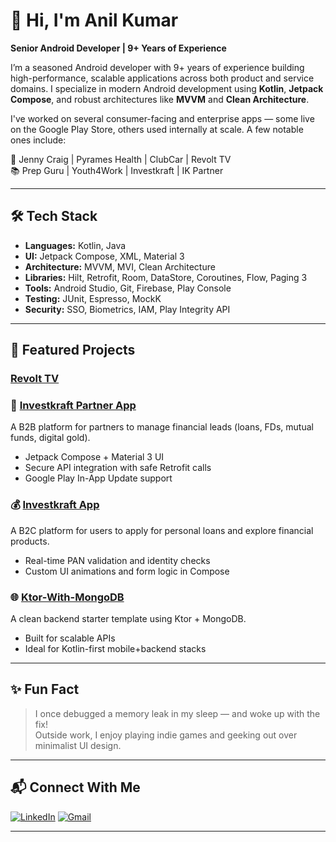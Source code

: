 # 👋 Hi, I'm Anil Kumar

**Senior Android Developer | 9+ Years of Experience**

I’m a seasoned Android developer with 9+ years of experience building high-performance, scalable applications across both product and service domains. I specialize in modern Android development using **Kotlin**, **Jetpack Compose**, and robust architectures like **MVVM** and **Clean Architecture**.

I've worked on several consumer-facing and enterprise apps — some live on the Google Play Store, others used internally at scale. A few notable ones include:

🎯 Jenny Craig | Pyrames Health | ClubCar | Revolt TV  
📚 Prep Guru | Youth4Work | Investkraft | IK Partner

---

## 🛠️ Tech Stack

- **Languages:** Kotlin, Java  
- **UI:** Jetpack Compose, XML, Material 3  
- **Architecture:** MVVM, MVI, Clean Architecture  
- **Libraries:** Hilt, Retrofit, Room, DataStore, Coroutines, Flow, Paging 3  
- **Tools:** Android Studio, Git, Firebase, Play Console  
- **Testing:** JUnit, Espresso, MockK  
- **Security:** SSO, Biometrics, IAM, Play Integrity API  

---

## 🚀 Featured Projects

### [Revolt TV](https://play.google.com/store/apps/details?id=com.zype.revolt)

### 🧾 [Investkraft Partner App](https://play.google.com/store/apps/details?id=com.investkraft.partner)  
A B2B platform for partners to manage financial leads (loans, FDs, mutual funds, digital gold).  
- Jetpack Compose + Material 3 UI  
- Secure API integration with safe Retrofit calls  
- Google Play In-App Update support  

### 💰 [Investkraft App](https://play.google.com/store/apps/details?id=com.investkraft)  
A B2C platform for users to apply for personal loans and explore financial products.  
- Real-time PAN validation and identity checks  
- Custom UI animations and form logic in Compose  

### 🌐 [Ktor-With-MongoDB](https://github.com/eranilsharma/Ktor-With-MongoDB)  
A clean backend starter template using Ktor + MongoDB.  
- Built for scalable APIs  
- Ideal for Kotlin-first mobile+backend stacks  

---

## ✨ Fun Fact

> I once debugged a memory leak in my sleep — and woke up with the fix!  
> Outside work, I enjoy playing indie games and geeking out over minimalist UI design.

---

## 📬 Connect With Me

[![LinkedIn](https://img.shields.io/badge/LinkedIn-blue?logo=linkedin&style=for-the-badge)](https://www.linkedin.com/in/eranilsharma/)
[![Gmail](https://img.shields.io/badge/Gmail-red?logo=gmail&style=for-the-badge)](mailto:eranilsharma.mee@gmail.com)

---

<!--
**eranilsharma/eranilsharma** is a ✨ special ✨ repository because its `README.md` (this file) appears on your GitHub profile.
-->
